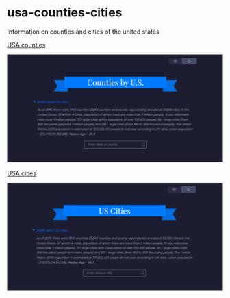 # usa-counties-cities
Information on counties and cities of the united states

[USA counties](https://recreatorus.github.io/usa-counties-cities/usa-county.html 'watch demo')

![scan](usa-county.png)

[USA cities](https://recreatorus.github.io/usa-counties-cities/usa-city.html 'watch demo')

![scan](usa-city.png)
